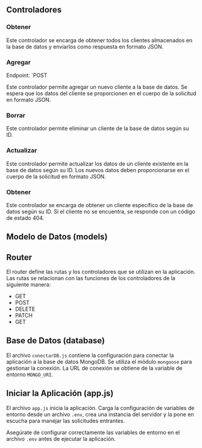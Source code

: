 ## Controladores 

### Obtener

Este controlador se encarga de obtener todos los clientes almacenados en la base de datos y enviarlos como respuesta en formato JSON.

### Agregar 

Endpoint: `POST 

Este controlador permite agregar un nuevo cliente a la base de datos. Se espera que los datos del cliente se proporcionen en el cuerpo de la solicitud en formato JSON.

### Borrar 

Este controlador permite eliminar un cliente de la base de datos según su ID.

### Actualizar 

Este controlador permite actualizar los datos de un cliente existente en la base de datos según su ID. Los nuevos datos deben proporcionarse en el cuerpo de la solicitud en formato JSON.

### Obtener 

Este controlador se encarga de obtener un cliente específico de la base de datos según su ID. Si el cliente no se encuentra, se responde con un código de estado 404.

## Modelo de Datos (models)


## Router

El router define las rutas y los controladores que se utilizan en la aplicación. Las rutas se relacionan con las funciones de los controladores de la siguiente manera:

- GET 
- POST 
- DELETE
- PATCH 
- GET 

## Base de Datos (database)

El archivo `conectarDB.js` contiene la configuración para conectar la aplicación a la base de datos MongoDB. Se utiliza el módulo `mongoose` para gestionar la conexión. La URL de conexión se obtiene de la variable de entorno `MONGO_URI`.

## Iniciar la Aplicación (app.js)

El archivo `app.js` inicia la aplicación. Carga la configuración de variables de entorno desde un archivo `.env`, crea una instancia del servidor y la pone en escucha para manejar las solicitudes entrantes.

Asegúrate de configurar correctamente las variables de entorno en el archivo `.env` antes de ejecutar la aplicación.

